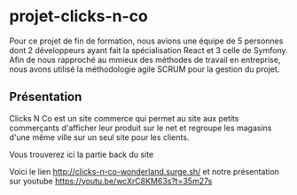 # projet-clicks-n-co

Pour ce projet de fin de formation, nous avions une équipe de 5 personnes dont 2 développeurs ayant fait la spécialisation React et 3 celle de Symfony. Afin de nous rapproché au mmieux des méthodes de travail en entreprise, nous avons utilisé la méthodologie agile SCRUM pour la gestion du projet.


## Présentation

Clicks N Co est un site commerce qui permet  au site aux petits commerçants d'afficher leur produit sur le net et regroupe les magasins d'une même ville sur un seul site pour les clients.

Vous trouverez ici la partie back du site

Voici le lien http://clicks-n-co-wonderland.surge.sh/ et notre présentation sur youtube https://youtu.be/wcXrC8KM63s?t=35m27s





